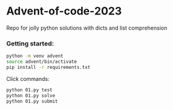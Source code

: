 # Advent-of-code-2023

Repo for jolly python solutions with dicts and list comprehension

### Getting started:

```sh
python -m venv advent
source advent/bin/activate
pip install -r requirements.txt
```

Click commands:

```sh
python 01.py test
python 01.py solve
python 01.py submit
```
